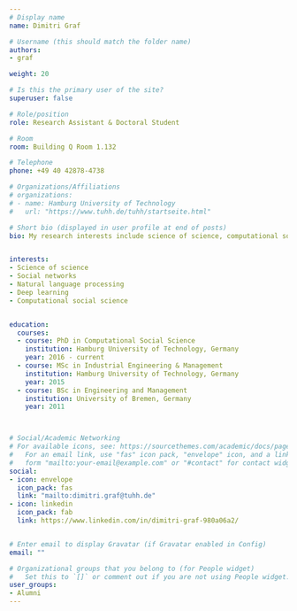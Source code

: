 ```yaml
---
# Display name
name: Dimitri Graf

# Username (this should match the folder name)
authors:
- graf

weight: 20

# Is this the primary user of the site?
superuser: false

# Role/position
role: Research Assistant & Doctoral Student

# Room
room: Building Q Room 1.132

# Telephone
phone: +49 40 42878-4738

# Organizations/Affiliations
# organizations:
# - name: Hamburg University of Technology
#   url: "https://www.tuhh.de/tuhh/startseite.html"

# Short bio (displayed in user profile at end of posts)
bio: My research interests include science of science, computational social science and machine learning.


interests:
- Science of science
- Social networks
- Natural language processing
- Deep learning 
- Computational social science


education:
  courses:
  - course: PhD in Computational Social Science
    institution: Hamburg University of Technology, Germany
    year: 2016 - current
  - course: MSc in Industrial Engineering & Management
    institution: Hamburg University of Technology, Germany
    year: 2015
  - course: BSc in Engineering and Management
    institution: University of Bremen, Germany
    year: 2011



# Social/Academic Networking
# For available icons, see: https://sourcethemes.com/academic/docs/page-builder/#icons
#   For an email link, use "fas" icon pack, "envelope" icon, and a link in the
#   form "mailto:your-email@example.com" or "#contact" for contact widget.
social:
- icon: envelope
  icon_pack: fas
  link: "mailto:dimitri.graf@tuhh.de"
- icon: linkedin
  icon_pack: fab
  link: https://www.linkedin.com/in/dimitri-graf-980a06a2/


# Enter email to display Gravatar (if Gravatar enabled in Config)
email: ""

# Organizational groups that you belong to (for People widget)
#   Set this to `[]` or comment out if you are not using People widget.
user_groups:
- Alumni
---
```

